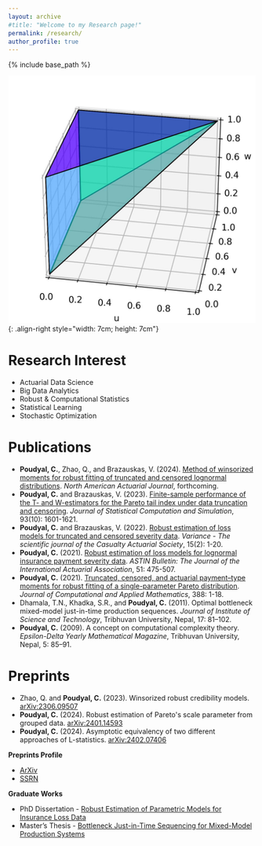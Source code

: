 ```yaml
---
layout: archive
#title: "Welcome to my Research page!"
permalink: /research/
author_profile: true
---
```


{% include base_path %}

![Alt text](/images/pyramid3.jpg){: .align-right style="width: 7cm; height: 7cm"}

<!-- 
<div style="position: relative; width: 100%;">
  <img src="/images/pyramid2.png" alt="Description of image" style="position: absolute; left: 60%; width: 7cm; height: 7cm;">
</div>
-->

Research Interest
=====
- Actuarial Data Science
- Big Data Analytics
- Robust & Computational Statistics
- Statistical Learning
- Stochastic Optimization

Publications
=====
- **Poudyal, C.**, Zhao, Q., and Brazauskas, V. (2024). [Method of winsorized moments for robust fitting of truncated and censored lognormal distributions](https://doi.org/10.1080/10920277.2023.2183869). *North American Actuarial Journal*,  forthcoming. 
- **Poudyal, C.** and Brazauskas, V. (2023). [Finite-sample performance of the T- and W-estimators for the Pareto tail index under data truncation and censoring](https://doi.org/10.1080/00949655.2022.2146114). *Journal of Statistical Computation and Simulation*, 93(10): 1601-1621. 
- **Poudyal, C.** and Brazauskas, V. (2022). [Robust estimation of loss models for truncated and censored severity data](https://variancejournal.org/article/38334-robust-estimation-of-loss-models-for-truncated-and-censored-severity-data). *Variance - The scientific journal of the Casualty Actuarial Society*, 15(2): 1-20. 
- **Poudyal, C.** (2021). [Robust estimation of loss models for lognormal insurance payment severity data](https://doi.org/10.1017/asb.2021.4). *ASTIN Bulletin: The Journal of the International Actuarial Association*, 51: 475-507. 
- **Poudyal, C.** (2021). [Truncated, censored, and actuarial payment–type moments for robust fitting of a single-parameter Pareto distribution](https://doi.org/10.1016/j.cam.2020.113310). *Journal of Computational and Applied Mathematics*, 388: 1-18.
- Dhamala, T.N., Khadka, S.R., and **Poudyal, C.** (2011). Optimal bottleneck mixed-model just-in-time production sequences. *Journal of Institute of Science and Technology*, Tribhuvan University, Nepal, 17: 81–102.
- **Poudyal, C.** (2009). A concept on computational complexity theory. *Epsilon-Delta Yearly Mathematical Magazine*, Tribhuvan University, Nepal, 5: 85–91.

Preprints
=====
- Zhao, Q. and **Poudyal, C.** (2023). Winsorized robust credibility models. [arXiv:2306.09507](https://arxiv.org/abs/2306.09507)
- **Poudyal, C.** (2024). Robust estimation of Pareto's scale parameter from grouped data. [arXiv:2401.14593](https://arxiv.org/abs/2401.14593)
- **Poudyal, C.** (2024). Asymptotic equivalency of two different approaches of L-statistics. [arXiv:2402.07406](https://arxiv.org/abs/2402.07406)

**Preprints Profile**
- [ArXiv](http://arxiv.org/a/poudyal_c_1)
- [SSRN](https://papers.ssrn.com/sol3/cf_dev/AbsByAuth.cfm?per_id=5094613)

**Graduate Works**
- PhD Dissertation - [Robust Estimation of Parametric Models for Insurance Loss Data](https://www.proquest.com/docview/2108720338/24B38B06711543AFPQ/2?sourcetype=Dissertations%20&%20Theses)
- Master’s Thesis - [Bottleneck Just-in-Time Sequencing for Mixed-Model Production Systems](https://elibrary.tucl.edu.np/handle/123456789/6243)
